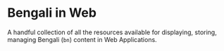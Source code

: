 # Bengali in Web

A handful collection of all the resources available for displaying, storing, managing Bengali (`bn`) content in Web Applications.

